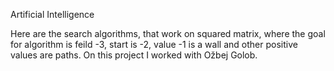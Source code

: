 Artificial Intelligence

Here are the search algorithms, that work on squared matrix, where the goal for algorithm is feild -3, start is -2, value -1 is a wall and other positive values are paths. On this project I worked with Ožbej Golob.
